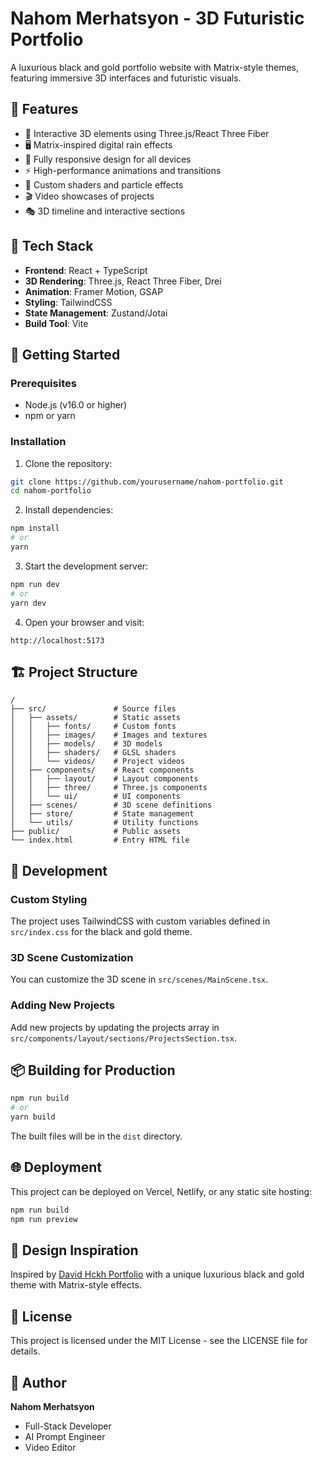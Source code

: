 # Nahom Merhatsyon - 3D Futuristic Portfolio

A luxurious black and gold portfolio website with Matrix-style themes, featuring immersive 3D interfaces and futuristic visuals.

## 📌 Features

- 🔮 Interactive 3D elements using Three.js/React Three Fiber
- 🖥️ Matrix-inspired digital rain effects
- 📱 Fully responsive design for all devices
- ⚡ High-performance animations and transitions
- 🎨 Custom shaders and particle effects
- 🎬 Video showcases of projects
- 🎭 3D timeline and interactive sections

## 🧰 Tech Stack

- **Frontend**: React + TypeScript
- **3D Rendering**: Three.js, React Three Fiber, Drei
- **Animation**: Framer Motion, GSAP
- **Styling**: TailwindCSS
- **State Management**: Zustand/Jotai
- **Build Tool**: Vite

## 🚀 Getting Started

### Prerequisites

- Node.js (v16.0 or higher)
- npm or yarn

### Installation

1. Clone the repository:
```bash
git clone https://github.com/yourusername/nahom-portfolio.git
cd nahom-portfolio
```

2. Install dependencies:
```bash
npm install
# or
yarn
```

3. Start the development server:
```bash
npm run dev
# or
yarn dev
```

4. Open your browser and visit:
```
http://localhost:5173
```

## 🏗️ Project Structure

```
/
├── src/               # Source files
│   ├── assets/        # Static assets
│   │   ├── fonts/     # Custom fonts
│   │   ├── images/    # Images and textures
│   │   ├── models/    # 3D models
│   │   ├── shaders/   # GLSL shaders
│   │   └── videos/    # Project videos
│   ├── components/    # React components
│   │   ├── layout/    # Layout components
│   │   ├── three/     # Three.js components
│   │   └── ui/        # UI components
│   ├── scenes/        # 3D scene definitions
│   ├── store/         # State management
│   └── utils/         # Utility functions
├── public/            # Public assets
└── index.html         # Entry HTML file
```

## 🔧 Development

### Custom Styling

The project uses TailwindCSS with custom variables defined in `src/index.css` for the black and gold theme.

### 3D Scene Customization

You can customize the 3D scene in `src/scenes/MainScene.tsx`.

### Adding New Projects

Add new projects by updating the projects array in `src/components/layout/sections/ProjectsSection.tsx`.

## 📦 Building for Production

```bash
npm run build
# or
yarn build
```

The built files will be in the `dist` directory.

## 🌐 Deployment

This project can be deployed on Vercel, Netlify, or any static site hosting:

```bash
npm run build
npm run preview
```

## 🎨 Design Inspiration

Inspired by [David Hckh Portfolio](https://www.david-hckh.com) with a unique luxurious black and gold theme with Matrix-style effects.

## 📄 License

This project is licensed under the MIT License - see the LICENSE file for details.

## 👤 Author

**Nahom Merhatsyon**
- Full-Stack Developer
- AI Prompt Engineer
- Video Editor 